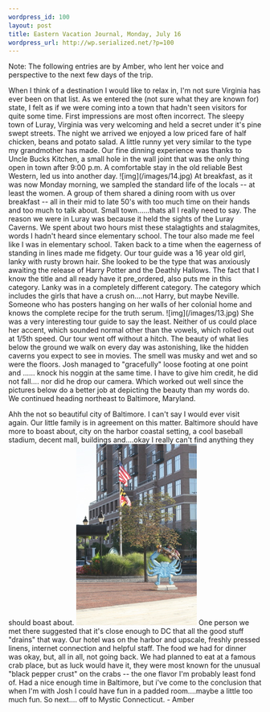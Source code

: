 ```yaml
--- 
wordpress_id: 100
layout: post
title: Eastern Vacation Journal, Monday, July 16
wordpress_url: http://wp.serialized.net/?p=100
---
```

Note: The following entries are by Amber, who lent her voice and perspective to the next few days of the trip.

<p>	When I think of a destination I would like to relax in, I'm not sure Virginia has ever been on that list. As we entered the (not sure what they are known for) state, I felt as if we were coming into a town that hadn't seen visitors for quite some time. First impressions are most often incorrect. The sleepy town of Luray, Virginia was very welcoming and held a secret under it's pine swept streets.  The night we arrived we enjoyed a low priced fare of half chicken, beans and potato salad. A little runny yet very similar to the type my grandmother has made. Our fine dinning experience was thanks to Uncle Bucks Kitchen, a small hole in the wall joint that was the only thing open in town after 9:00 p.m. A comfortable stay in the old reliable Best Western, led us into another day.
![img](/images/14.jpg)
	At breakfast, as it was now Monday morning, we sampled the standard life of the locals -- at least the women. A group of them shared a dining room with us over breakfast -- all in their mid to late 50's with too much time on their hands and too much to talk about. Small town......thats all I really need to say.
The reason we were in Luray was because it held the sights of the Luray Caverns. We spent about two hours mist these stalagtights and stalagmites, words I hadn't heard since elementary school. The tour also made me feel like I was in elementary school. Taken back to a time when the eagerness of standing in lines made me fidgety. Our tour guide was a 16 year old girl, lanky with rusty brown hair. She looked to be the type that was anxiously awaiting the release of Harry Potter and the Deathly Hallows. The fact that I know the title and all ready have it pre_ordered, also puts me in this category. Lanky was in a completely different category. The category which includes the girls that have a crush on....not Harry, but maybe Neville. Someone who has posters hanging on her walls of her colonial home and knows  the complete  recipe for the truth serum. ![img](/images/13.jpg)
 She was a very interesting tour guide to say the least. Neither of us could place her accent, which sounded normal other than the vowels, which rolled out at 1/5th speed. Our tour went off without a hitch. The beauty of what lies below the ground we walk on every day was astonishing, like the hidden caverns you expect to see in movies. The smell was musky and wet and so were the floors. Josh managed to "gracefully" loose footing at one point and ...... knock his noggin at the same time. I have to give him credit, he did not fall.... nor did he drop our camera. Which worked out well since the pictures below do a better job at depicting the beauty than my words do. We continued heading northeast to Baltimore, Maryland. 
 
Ahh the not so beautiful city of Baltimore. I can't say I would ever visit again. Our little family is in agreement on this matter. Baltimore should have more to boast about, city on the harbor coastal setting, a cool baseball stadium, decent mall, buildings and....okay I really can't find anything they should boast about. ![img](/images/12.jpg) One person we met there suggested that it's close enough to DC that all the good stuff "drains" that way. Our hotel was on the harbor and upscale, freshly pressed linens, internet connection and helpful staff. The food we had for dinner was okay, but, all in all, not going back. We had planned to eat at a famous crab place, but as luck would have it, they were most known for the unusual "black pepper crust" on the crabs -- the one flavor I'm probably least fond of. Had a nice enough time in Baltimore, but i've come to the conclusion that when I'm with Josh I could have fun in a padded room....maybe a little too much fun. So next.... off to Mystic Connecticut. - Amber</p>

